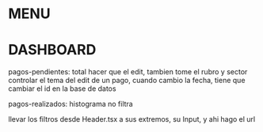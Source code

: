 
MENU
=====

DASHBOARD 
==========
pagos-pendientes: 
    total
    hacer que el edit, tambien tome el rubro y sector
    controlar el tema del edit de un pago, cuando cambio la fecha, tiene que cambiar el id en la base de datos
    
pagos-realizados: 
    histograma
    no filtra


llevar los filtros desde Header.tsx a sus extremos, su Input, y ahi hago el url




